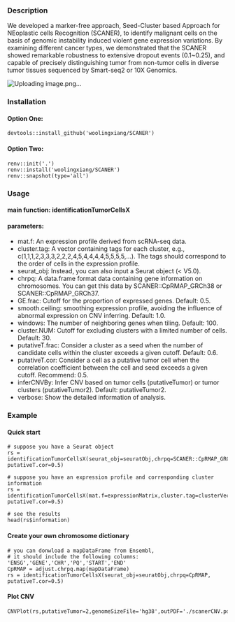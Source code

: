 ### Description
We developed a marker-free approach, Seed-Cluster based Approach for NEoplastic cells Recognition (SCANER), to identify malignant cells on the basis of genomic instability induced violent gene expression variations. By examining different cancer types, we demonstrated that the SCANER showed remarkable robustness to extensive dropout events (0.1~0.25), and capable of precisely distinguishing tumor from non-tumor cells in diverse tumor tissues sequenced by Smart-seq2 or 10X Genomics.

![Uploading image.png…]()

### Installation
#### Option One:
```{r}
devtools::install_github('woolingxiang/SCANER')
```
#### Option Two:
```{r}
renv::init('.')
renv::install('woolingxiang/SCANER')
renv::snapshot(type='all')
```

### Usage
#### main function: identificationTumorCellsX
#### parameters:
* mat.f: An expression profile derived from scRNA-seq data. 
* cluster.tag: A vector containing tags for each cluster, e.g., c(1,1,1,2,3,3,3,2,2,2,4,5,4,4,4,4,5,5,5,5,...). The tags should correspond to the order of cells in the expression profile. 
* seurat_obj: Instead, you can also input a Seurat object (< V5.0). 
* chrpq: A data.frame format data containing gene information on chromosomes. You can get this data by SCANER::CpRMAP_GRCh38 or SCANER::CpRMAP_GRCh37. 
* GE.frac: Cutoff for the proportion of expressed genes. Default: 0.5. 
* smooth.ceiling: smoothing expression profile, avoiding the influence of abnormal expression on CNV inferring. Default: 1.0. 
* windows: The number of neighboring genes when tiling. Default: 100.
* cluster.NUM: Cutoff for excluding clusters with a limited number of cells. Default: 30. 
* putativeT.frac: Consider a cluster as a seed when the number of candidate cells within the cluster exceeds a given cutoff. Default: 0.6. 
* putativeT.cor: Consider a cell as a putative tumor cell when the correlation coefficient between the cell and seed exceeds a given cutoff. Recommend: 0.5. 
* inferCNVBy: Infer CNV based on tumor cells (putativeTumor) or tumor clusters (putativeTumor2). Default: putativeTumor2. 
* verbose: Show the detailed information of analysis. 

### Example
#### Quick start
```{r}
# suppose you have a Seurat object
rs = identificationTumorCellsX(seurat_obj=seuratObj,chrpq=SCANER::CpRMAP_GRCh38, putativeT.cor=0.5)

# suppose you have an expression profile and corresponding cluster information
rs = identificationTumorCellsX(mat.f=expressionMatrix,cluster.tag=clusterVector,chrpq=SCANER::CpRMAP_GRCh38, putativeT.cor=0.5)

# see the results
head(rs$information)
```
#### Create your own chromosome dictionary
```{r}
# you can donwload a mapDataFrame from Ensembl,
# it should include the following columns: 'ENSG','GENE','CHR','PQ','START','END'
CpRMAP = adjust.chrpq.map(mapDataFrame)
rs = identificationTumorCellsX(seurat_obj=seuratObj,chrpq=CpRMAP, putativeT.cor=0.5)
```
#### Plot CNV
```{r}
CNVPlot(rs,putativeTumor=2,genomeSizeFile='hg38',outPDF='./scanerCNV.pdf')
```


